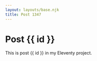 ```yaml
---
layout: layouts/base.njk
title: Post 1347
---
```


# Post {{ id }}

This is post {{ id }} in my Eleventy project.
